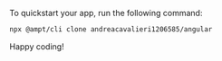 To quickstart your app, run the following command: 

```bash
npx @ampt/cli clone andreacavalieri1206585/angular
```

Happy coding!